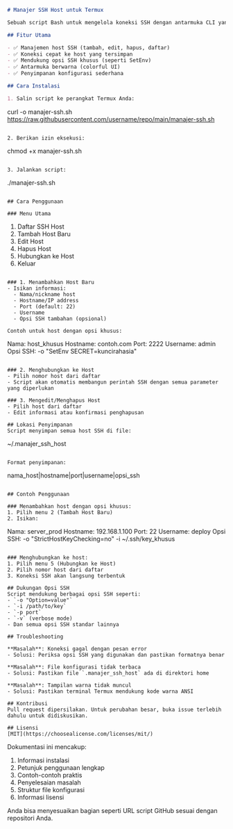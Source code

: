 ```markdown
# Manajer SSH Host untuk Termux

Sebuah script Bash untuk mengelola koneksi SSH dengan antarmuka CLI yang mudah digunakan di Termux.

## Fitur Utama

- ✅ Manajemen host SSH (tambah, edit, hapus, daftar)
- ✅ Koneksi cepat ke host yang tersimpan
- ✅ Mendukung opsi SSH khusus (seperti SetEnv)
- ✅ Antarmuka berwarna (colorful UI)
- ✅ Penyimpanan konfigurasi sederhana

## Cara Instalasi

1. Salin script ke perangkat Termux Anda:
   ```
   curl -o manajer-ssh.sh https://raw.githubusercontent.com/username/repo/main/manajer-ssh.sh
   ```

2. Berikan izin eksekusi:
   ```
   chmod +x manajer-ssh.sh
   ```

3. Jalankan script:
   ```
   ./manajer-ssh.sh
   ```

## Cara Penggunaan

### Menu Utama
```
1. Daftar SSH Host
2. Tambah Host Baru
3. Edit Host
4. Hapus Host
5. Hubungkan ke Host
6. Keluar
```

### 1. Menambahkan Host Baru
- Isikan informasi:
  - Nama/nickname host
  - Hostname/IP address
  - Port (default: 22)
  - Username
  - Opsi SSH tambahan (opsional)

Contoh untuk host dengan opsi khusus:
```
Nama: host_khusus
Hostname: contoh.com
Port: 2222
Username: admin
Opsi SSH: -o "SetEnv SECRET=kuncirahasia"
```

### 2. Menghubungkan ke Host
- Pilih nomor host dari daftar
- Script akan otomatis membangun perintah SSH dengan semua parameter yang diperlukan

### 3. Mengedit/Menghapus Host
- Pilih host dari daftar
- Edit informasi atau konfirmasi penghapusan

## Lokasi Penyimpanan
Script menyimpan semua host SSH di file:
```
~/.manajer_ssh_host
```

Format penyimpanan:
```
nama_host|hostname|port|username|opsi_ssh
```

## Contoh Penggunaan

### Menambahkan host dengan opsi khusus:
1. Pilih menu 2 (Tambah Host Baru)
2. Isikan:
   ```
   Nama: server_prod
   Hostname: 192.168.1.100
   Port: 22
   Username: deploy
   Opsi SSH: -o "StrictHostKeyChecking=no" -i ~/.ssh/key_khusus
   ```

### Menghubungkan ke host:
1. Pilih menu 5 (Hubungkan ke Host)
2. Pilih nomor host dari daftar
3. Koneksi SSH akan langsung terbentuk

## Dukungan Opsi SSH
Script mendukung berbagai opsi SSH seperti:
- `-o "Option=value"`
- `-i /path/to/key`
- `-p port`
- `-v` (verbose mode)
- Dan semua opsi SSH standar lainnya

## Troubleshooting

**Masalah**: Koneksi gagal dengan pesan error
- Solusi: Periksa opsi SSH yang digunakan dan pastikan formatnya benar

**Masalah**: File konfigurasi tidak terbaca
- Solusi: Pastikan file `.manajer_ssh_host` ada di direktori home

**Masalah**: Tampilan warna tidak muncul
- Solusi: Pastikan terminal Termux mendukung kode warna ANSI

## Kontribusi
Pull request dipersilakan. Untuk perubahan besar, buka issue terlebih dahulu untuk didiskusikan.

## Lisensi
[MIT](https://choosealicense.com/licenses/mit/)
``` 

Dokumentasi ini mencakup:
1. Informasi instalasi
2. Petunjuk penggunaan lengkap
3. Contoh-contoh praktis
4. Penyelesaian masalah
5. Struktur file konfigurasi
6. Informasi lisensi

Anda bisa menyesuaikan bagian seperti URL script GitHub sesuai dengan repositori Anda.
